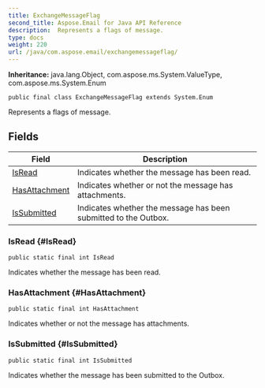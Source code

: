 ```yaml
---
title: ExchangeMessageFlag
second_title: Aspose.Email for Java API Reference
description:  Represents a flags of message.
type: docs
weight: 220
url: /java/com.aspose.email/exchangemessageflag/
---
```

**Inheritance:**
java.lang.Object, com.aspose.ms.System.ValueType, com.aspose.ms.System.Enum
```
public final class ExchangeMessageFlag extends System.Enum
```

Represents a flags of message.
## Fields

| Field | Description |
| --- | --- |
| [IsRead](#IsRead) | Indicates whether the message has been read. |
| [HasAttachment](#HasAttachment) | Indicates whether or not the message has attachments. |
| [IsSubmitted](#IsSubmitted) | Indicates whether the message has been submitted to the Outbox. |
### IsRead {#IsRead}
```
public static final int IsRead
```


Indicates whether the message has been read.

### HasAttachment {#HasAttachment}
```
public static final int HasAttachment
```


Indicates whether or not the message has attachments.

### IsSubmitted {#IsSubmitted}
```
public static final int IsSubmitted
```


Indicates whether the message has been submitted to the Outbox.

